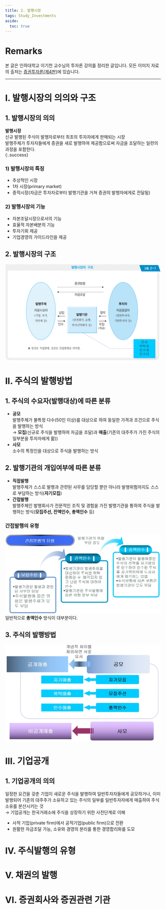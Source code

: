 ```yaml
---
title: 2. 발행시장
tags: Study_Investments
aside:
  toc: true
---
```


# Remarks
본 글은 인하대학교 이기천 교수님의 투자론 강의를 정리한 글입니다.
모든 이미지 자료의 출처는 [증권투자론(제4판)](http://www.yulgokbooks.co.kr/shop/book.php?ptype=view&prdcode=1803290076&catcode=11000000&page=1&catcode=11000000)에 있습니다.

<!--more-->

---

# I. 발행시장의 의의와 구조
## 1. 발행시장의 의의

**발행시장**  
신규 발행된 주식이 발행자로부터 최초의 투자자에게 판매되는 시장  
발행주체가 투자자들에게 증권을 새로 발행하여 제공함으로써 자금을 조달하는 일련의 과정을 포함한다.  
{:.success}

### 1) 발행시장의 특징
- 추상적인 시장
- 1차 시장(primary market)
- 종적시장(자금은 투자자로부터 발행기관을 거쳐 증권의 발행자에게로 전달됨)

### 2) 발행시장의 기능
- 자본조달시장으로서의 기능
- 효율적 자본배분의 기능
- 투자기회 제공
- 기업경영의 가이드라인을 제공

## 2. 발행시장의 구조
![](/images/2020-04-02-2/001.jpg)


# II. 주식의 발행방법
## 1. 주식의 수요자(발행대상)에 따른 분류
- **공모**  
발행주체가 불특정 다수(50인 이상)를 대상으로 하여 동일한 가격과 조건으로 주식을 발행하는 방식  
→ **모집**(신규로 주식을 발행하여 자금을 조달)과 **매출**(기존의 대주주가 가진 주식의 일부분을 투자자에게 팖))
- **사모**  
소수의 특정인을 대상으로 주식을 발행하는 방식

## 2. 발행기관의 개입여부에 따른 분류
- **직접발행**  
발행주체가 스스로 발행과 관련된 사무를 담당할 뿐만 아니라 발행위험까지도 스스로 부담하는 방식(**자기모집**)
- **간접발행**  
발행주체인 발행회사가 전문적인 조직 및 경험을 가진 발행기관을 통하여 주식을 발행하는 방식(**모집주선, 잔액인수, 총액인수** 등)

### 간접발행의 유형
![](/images/2020-04-02-2/002.jpg)
일반적으로 **총액인수** 방식이 대부분이다.

## 3. 주식의 발행방법
![](/images/2020-04-02-2/003.jpg)


# III. 기업공개
## 1. 기업공개의 의의
일정한 요건을 갖춘 기업이 새로운 주식을 발행하여 일반투자자들에게 공모하거나, 이미 발행되어 기존의 대주주가 소유하고 있는 주식의 일부를 일반투자자에게 매출하여 주식소유를 분산시키는 것  
→ 기업공개는 한국거래소에 주식을 상장하기 위한 사전단계로 이해

- 사적 기업(private firm)에서 공적기업(public firm)으로 전환
- 원활한 자금조달 가능, 소유와 경영의 분리를 통한 경영합리화를 도모



# IV. 주식발행의 유형



# V. 채권의 발행



# VI. 증권회사와 증권관련 기관



